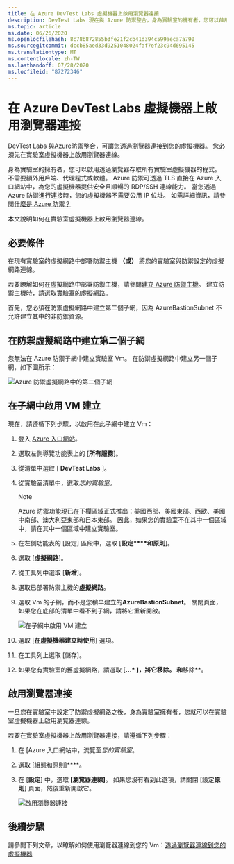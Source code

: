 ```yaml
---
title: 在 Azure DevTest Labs 虛擬機器上啟用瀏覽器連接
description: DevTest Labs 現在與 Azure 防禦整合，身為實驗室的擁有者，您可以啟用透過瀏覽器存取所有實驗室虛擬機器的程式。
ms.topic: article
ms.date: 06/26/2020
ms.openlocfilehash: 8c78b872855b3fe21f2cb41d394c599aeca7a790
ms.sourcegitcommit: dccb85aed33d9251048024faf7ef23c94d695145
ms.translationtype: MT
ms.contentlocale: zh-TW
ms.lasthandoff: 07/28/2020
ms.locfileid: "87272346"
---
```

# <a name="enable-browser-connection-on-azure-devtest-labs-virtual-machines"></a>在 Azure DevTest Labs 虛擬機器上啟用瀏覽器連接 
DevTest Labs 與[Azure](../bastion/index.yml)防禦整合，可讓您透過瀏覽器連接到您的虛擬機器。 您必須先在實驗室虛擬機器上啟用瀏覽器連線。

身為實驗室的擁有者，您可以啟用透過瀏覽器存取所有實驗室虛擬機器的程式。 不需要額外用戶端、代理程式或軟體。 Azure 防禦可透過 TLS 直接在 Azure 入口網站中，為您的虛擬機器提供安全且順暢的 RDP/SSH 連線能力。 當您透過 Azure 防禦進行連接時，您的虛擬機器不需要公用 IP 位址。 如需詳細資訊，請參閱[什麼是 Azure 防禦？](../bastion/bastion-overview.md)


本文說明如何在實驗室虛擬機器上啟用瀏覽器連線。

## <a name="prerequisites"></a>必要條件 
在現有實驗室的虛擬網路中部署防禦主機 **（或）** 將您的實驗室與防禦設定的虛擬網路連線。 

若要瞭解如何在虛擬網路中部署防禦主機，請參閱[建立 Azure 防禦主機](../bastion/bastion-create-host-portal.md)。 建立防禦主機時，請選取實驗室的虛擬網路。 

首先，您必須在防禦虛擬網路中建立第二個子網，因為 AzureBastionSubnet 不允許建立其中的非防禦資源。 

## <a name="create-a-second-sub-net-in-the-bastion-virtual-network"></a>在防禦虛擬網路中建立第二個子網
您無法在 Azure 防禦子網中建立實驗室 Vm。 在防禦虛擬網路中建立另一個子網，如下圖所示：

![Azure 防禦虛擬網路中的第二個子網](./media/connect-virtual-machine-through-browser/second-subnet.png)

## <a name="enable-vm-creation-in-the-subnet"></a>在子網中啟用 VM 建立
現在，請遵循下列步驟，以啟用在此子網中建立 Vm： 

1. 登入 [Azure 入口網站](https://portal.azure.com)。
1. 選取左側導覽功能表上的 [**所有服務**]。 
1. 從清單中選取 [ **DevTest Labs** ]。 
1. 從實驗室清單中，選取*您的實驗室*。 

    > [!NOTE]
    > Azure 防禦功能現已在下欄區域正式推出：美國西部、美國東部、西歐、美國中南部、澳大利亞東部和日本東部。 因此，如果您的實驗室不在其中一個區域中，請在其中一個區域中建立實驗室。 
    
1. 在左側功能表的 [設定] 區段中，選取 [**設定****和原則**]。 
1. 選取 [**虛擬網路**]。
1. 從工具列中選取 [**新增**]。 
1. 選取已部署防禦主機的**虛擬網路**。 
1. 選取 Vm 的子網，而不是您稍早建立的**AzureBastionSubnet**。 關閉頁面，如果您在底部的清單中看不到子網，請將它重新開啟。 

    ![在子網中啟用 VM 建立](./media/connect-virtual-machine-through-browser/enable-vm-creation-subnet.png)
1. 選取 [**在虛擬機器建立時使用**] 選項。 
1. 在工具列上選取 [儲存]。 
1. 如果您有實驗室的舊虛擬網路，請選取 [**...* ]，將它移除。 和**移除**。 

## <a name="enable-browser-connection"></a>啟用瀏覽器連接 

一旦您在實驗室中設定了防禦虛擬網路之後，身為實驗室擁有者，您就可以在實驗室虛擬機器上啟用瀏覽器連線。

若要在實驗室虛擬機器上啟用瀏覽器連接，請遵循下列步驟：

1. 在 [Azure 入口網站中，流覽至*您的實驗室*。
1. 選取 [組態和原則]****。
1. 在 [**設定**] 中，選取 **[瀏覽器連線]**。 如果您沒有看到此選項，請關閉 [設定**原則**] 頁面，然後重新開啟它。 

    ![啟用瀏覽器連接](./media/enable-browser-connection-lab-virtual-machines/browser-connect.png)

## <a name="next-steps"></a>後續步驟
請參閱下列文章，以瞭解如何使用瀏覽器連線到您的 Vm：[透過瀏覽器連線到您的虛擬機器](connect-virtual-machine-through-browser.md)
